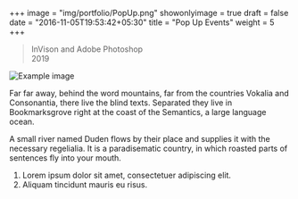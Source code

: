 +++
image = "img/portfolio/PopUp.png"
showonlyimage = true
draft = false
date = "2016-11-05T19:53:42+05:30"
title = "Pop Up Events"
weight = 5
+++


>InVison and Adobe Photoshop   
>2019 
<!--more-->
![Example image](/img/portfolio/PopUp.png)

Far far away, behind the word mountains, far from the countries Vokalia and Consonantia, there live the blind texts. Separated they live in Bookmarksgrove right at the coast of the Semantics, a large language ocean.

A small river named Duden flows by their place and supplies it with the necessary regelialia. It is a paradisematic country, in which roasted parts of sentences fly into your mouth.

1. Lorem ipsum dolor sit amet, consectetuer adipiscing elit.
2. Aliquam tincidunt mauris eu risus.

